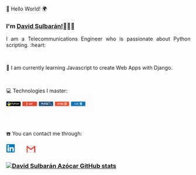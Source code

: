 <!DOCTYPE html>
<html>
<head>
  <link rel=stylesheet href="css/style.css" type="text/css">

  <meta charset="utf-8">
  
</head>
<body>
<div align="justify">
<p class="p1"> 👋 Hello World! 🌍</p>
<h3> I'm <a href="https://sulasoft.com">David Sulbarán!</a>👨🏻‍💻</h3>
<p class="p1">I am a Telecommunications Engineer who is passionate about Python scripting. :heart: </p>
</br>
<p class="p2"> 🌱 I am currently learning Javascript to create Web Apps with Django. </p>
</br>
<p class="p2"> 💻 Technologies I master: </p>
<img alt="Python" width="8%" src="img/python.png"/>
<img alt="Git" width="8%" src="img/git.png"/>
<img alt="MySQL" width="8%" src="img/mysql.png"/>
<img alt="HTML5" width="8%" src="img/html5.png"/>
<img alt="CSS3" width="8%" src="img/css3.png"/>

<br><br>
<p class="p2"> ☎️ You can contact me through: </p>
<a href="https://www.linkedin.com/in/david-sulbaran-azocar-180768244/" target="_blank" rel="noopener noreferrer"><img alt="Linkedin" width="24px" src="img/linkdin.png"/></a>
<a href="https://sulasoft.com" target="_blank" rel="noopener noreferrer"><img alt="Sulasoft" width="24px" src="img/website.png"/></a>
<a href="mailto:davids@sulasoft.com" target="_blank" rel="noopener noreferrer"><img alt="Send email" width="24px" src="img/gmail.png"/></a>

</div>
</body>
</html>

### [![David Sulbarán Azócar GitHub stats](https://github-readme-stats.vercel.app/api?username=sulasoft&show_icons=true&title_color=fff&icon_color=79ff97&text_color=9f9f9f&bg_color=151515)](https://github.com/sulasoft/)
